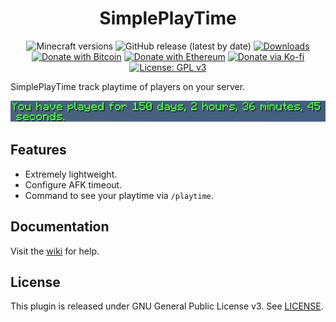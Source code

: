 <h1 align="center">SimplePlayTime</h1>

<p align="center">
	<img src="https://img.shields.io/badge/Minecraft-1.16--1.18-orange" alt="Minecraft versions">
	<img src="https://img.shields.io/github/v/release/hyperdefined/SimplePlayTime" alt="GitHub release (latest by date)">
	<a href="https://github.com/hyperdefined/SimplePlayTime/releases"><img src="https://img.shields.io/github/downloads/hyperdefined/SimplePlayTime/total?logo=github" alt="Downloads"></a>
	<a href="https://en.cryptobadges.io/donate/1F29aNKQzci3ga5LDcHHawYzFPXvELTFoL"><img src="https://en.cryptobadges.io/badge/micro/1F29aNKQzci3ga5LDcHHawYzFPXvELTFoL" alt="Donate with Bitcoin"></a>
	<a href="https://en.cryptobadges.io/donate/0xF3b4e87E4c11f586949ca8740eD33A1e473F924c"><img src="https://en.cryptobadges.io/badge/micro/0xF3b4e87E4c11f586949ca8740eD33A1e473F924c" alt="Donate with Ethereum"></a>
	<a href="https://ko-fi.com/hyperdefined"><img src="https://img.shields.io/badge/Donate-Ko--fi-red" alt="Donate via Ko-fi"></a>
	<a href="https://www.gnu.org/licenses/gpl-3.0"><img src="https://img.shields.io/badge/License-GPLv3-blue.svg" alt="License: GPL v3"></a>
</p>

SimplePlayTime track playtime of players on your server.

![Image](https://raw.githubusercontent.com/hyperdefined/SimplePlayTime/master/example.png)

## Features
* Extremely lightweight.
* Configure AFK timeout.
* Command to see your playtime via `/playtime`.

## Documentation
Visit the [wiki](https://docs.hyper.lol/SimplePlayTime) for help.

## License
This plugin is released under GNU General Public License v3. See [LICENSE](https://github.com/hyperdefined/SimplePlayTime/blob/master/LICENSE).
